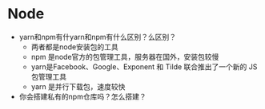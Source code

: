 # Node 
- yarn和npm有什yarn和npm有什么区别？么区别？
    - 两者都是node安装包的工具
    - npm 是node官方的包管理工具，服务器在国外，安装包较慢
    - yarn是Facebook、Google、Exponent 和 Tilde 联合推出了一个新的 JS 包管理工具
    - yarn 是并行下载包，速度较快
- 你会搭建私有的npm仓库吗？怎么搭建？